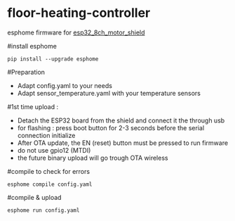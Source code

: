 # floor-heating-controller
esphome firmware for [esp32_8ch_motor_shield](https://github.com/nliaudat/esp32_8ch_motor_shield/)


#install esphome
```
pip install --upgrade esphome
```

#Preparation
* Adapt config.yaml to your needs
* Adapt sensor_temperature.yaml with your temperature sensors

#1st time upload : 
* Detach the ESP32 board from the shield and connect it the through usb
* for flashing : press boot button for 2-3 seconds before the serial connection initialize
* After OTA update, the EN (reset) button must be pressed to run firmware
* do not use gpio12 (MTDI)
* the future binary upload will go trough OTA wireless

#compile to check for errors
```
esphome compile config.yaml
```

#compile & upload
```
esphome run config.yaml
```
